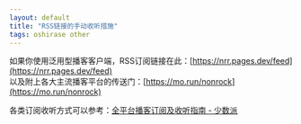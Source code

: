 ```yaml
---
layout: default
title: "RSS链接的手动收听措施"
tags: oshirase other
---
```

如果你使用泛用型播客客户端，RSS订阅链接在此：[https://nrr.pages.dev/feed](https://nrr.pages.dev/feed)  
以及附上各大主流播客平台的传送门：[https://mo.run/nonrock](https://mo.run/nonrock)  
  
各类订阅收听方式可以参考：[全平台播客订阅及收听指南 - 少数派](https://sspai.com/post/57960)
